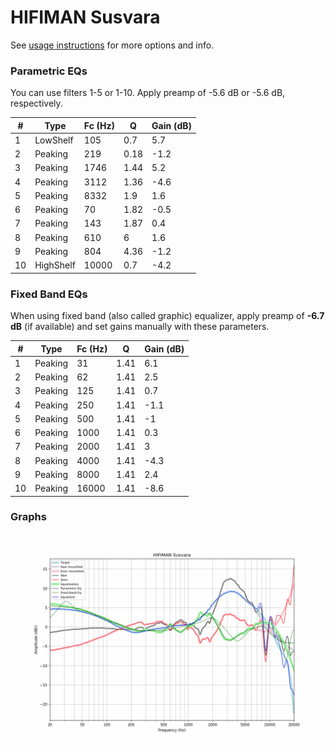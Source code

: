 # HIFIMAN Susvara
See [usage instructions](https://github.com/jaakkopasanen/AutoEq#usage) for more options and info.

### Parametric EQs
You can use filters 1-5 or 1-10. Apply preamp of -5.6 dB or -5.6 dB, respectively.

|   # | Type      |   Fc (Hz) |    Q |   Gain (dB) |
|-----|-----------|-----------|------|-------------|
|   1 | LowShelf  |       105 | 0.7  |         5.7 |
|   2 | Peaking   |       219 | 0.18 |        -1.2 |
|   3 | Peaking   |      1746 | 1.44 |         5.2 |
|   4 | Peaking   |      3112 | 1.36 |        -4.6 |
|   5 | Peaking   |      8332 | 1.9  |         1.6 |
|   6 | Peaking   |        70 | 1.82 |        -0.5 |
|   7 | Peaking   |       143 | 1.87 |         0.4 |
|   8 | Peaking   |       610 | 6    |         1.6 |
|   9 | Peaking   |       804 | 4.36 |        -1.2 |
|  10 | HighShelf |     10000 | 0.7  |        -4.2 |

### Fixed Band EQs
When using fixed band (also called graphic) equalizer, apply preamp of **-6.7 dB** (if available) and set gains manually with these parameters.

|   # | Type    |   Fc (Hz) |    Q |   Gain (dB) |
|-----|---------|-----------|------|-------------|
|   1 | Peaking |        31 | 1.41 |         6.1 |
|   2 | Peaking |        62 | 1.41 |         2.5 |
|   3 | Peaking |       125 | 1.41 |         0.7 |
|   4 | Peaking |       250 | 1.41 |        -1.1 |
|   5 | Peaking |       500 | 1.41 |        -1   |
|   6 | Peaking |      1000 | 1.41 |         0.3 |
|   7 | Peaking |      2000 | 1.41 |         3   |
|   8 | Peaking |      4000 | 1.41 |        -4.3 |
|   9 | Peaking |      8000 | 1.41 |         2.4 |
|  10 | Peaking |     16000 | 1.41 |        -8.6 |

### Graphs
![](./HIFIMAN%20Susvara.png)
